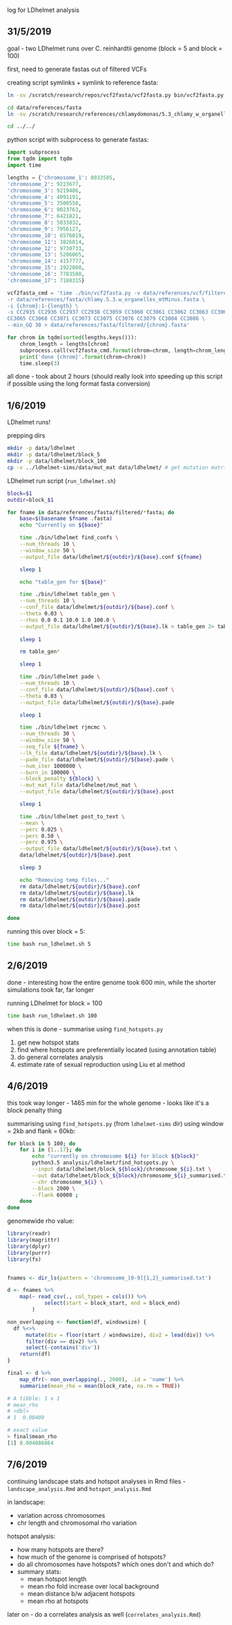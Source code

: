 log for LDhelmet analysis

## 31/5/2019

goal - two LDhelmet runs over C. reinhardtii genome (block = 5 and block = 100)

first, need to generate fastas out of filtered VCFs

creating script symlinks + symlink to reference fasta:

```bash
ln -sv /scratch/research/repos/vcf2fasta/vcf2fasta.py bin/vcf2fasta.py

cd data/references/fasta
ln -sv /scratch/research/references/chlamydomonas/5.3_chlamy_w_organelles_mt_minus/chlamy.5.3.w_organelles_mtMinus.fa .

cd ../../
```

python script with subprocess to generate fastas:

```python
import subprocess
from tqdm import tqdm
import time

lengths = {'chromosome_1': 8033585,
'chromosome_2': 9223677,
'chromosome_3': 9219486,
'chromosome_4': 4091191,
'chromosome_5': 3500558,
'chromosome_6': 9023763,
'chromosome_7': 6421821,
'chromosome_8': 5033832,
'chromosome_9': 7956127,
'chromosome_10': 6576019,
'chromosome_11': 3826814,
'chromosome_12': 9730733,
'chromosome_13': 5206065,
'chromosome_14': 4157777,
'chromosome_15': 1922860,
'chromosome_16': 7783580,
'chromosome_17': 7188315}

vcf2fasta_cmd = 'time ./bin/vcf2fasta.py -v data/references/vcf/filtered/{chrom}.vcf.gz \
-r data/references/fasta/chlamy.5.3.w_organelles_mtMinus.fasta \
-i {chrom}:1-{length} \
-s CC2935 CC2936 CC2937 CC2938 CC3059 CC3060 CC3061 CC3062 CC3063 CC3064 \
CC3065 CC3068 CC3071 CC3073 CC3075 CC3076 CC3079 CC3084 CC3086 \
--min_GQ 30 > data/references/fasta/filtered/{chrom}.fasta'

for chrom in tqdm(sorted(lengths.keys())):
    chrom_length = lengths[chrom]
    subprocess.call(vcf2fasta_cmd.format(chrom=chrom, length=chrom_length), shell=True)
    print('done {chrom}'.format(chrom=chrom))
    time.sleep(3)

```

all done - took about 2 hours (should really look into speeding up this script if possible
using the long format fasta conversion)


## 1/6/2019

LDhelmet runs! 

prepping dirs

```bash
mkdir -p data/ldhelmet
mkdir -p data/ldhelmet/block_5
mkdir -p data/ldhelmet/block_100
cp -v ../ldhelmet-sims/data/mut_mat data/ldhelmet/ # get mutation matrix
```

LDhelmet run script (`run_ldhelmet.sh`)

```bash
block=$1
outdir=block_$1

for fname in data/references/fasta/filtered/*fasta; do
    base=$(basename $fname .fasta)
    echo "Currently on ${base}"

    time ./bin/ldhelmet find_confs \
    --num_threads 10 \
    --window_size 50 \
    --output_file data/ldhelmet/${outdir}/${base}.conf ${fname}

    sleep 1

    echo "table_gen for ${base}"

    time ./bin/ldhelmet table_gen \
    --num_threads 10 \
    --conf_file data/ldhelmet/${outdir}/${base}.conf \
    --theta 0.03 \
    --rhos 0.0 0.1 10.0 1.0 100.0 \
    --output_file data/ldhelmet/${outdir}/${base}.lk > table_gen 2> table_gen2
    
    sleep 1

    rm table_gen*

    sleep 1

    time ./bin/ldhelmet pade \
    --num_threads 10 \
    --conf_file data/ldhelmet/${outdir}/${base}.conf \
    --theta 0.03 \
    --output_file data/ldhelmet/${outdir}/${base}.pade

    sleep 1

    time ./bin/ldhelmet rjmcmc \
    --num_threads 30 \
    --window_size 50 \
    --seq_file ${fname} \
    --lk_file data/ldhelmet/${outdir}/${base}.lk \
    --pade_file data/ldhelmet/${outdir}/${base}.pade \
    --num_iter 1000000 \
    --burn_in 100000 \
    --block_penalty ${block} \
    --mut_mat_file data/ldhelmet/mut_mat \
    --output_file data/ldhelmet/${outdir}/${base}.post

    sleep 1

    time ./bin/ldhelmet post_to_text \
    --mean \
    --perc 0.025 \
    --perc 0.50 \
    --perc 0.975 \
    --output_file data/ldhelmet/${outdir}/${base}.txt \
    data/ldhelmet/${outdir}/${base}.post

    sleep 3

    echo "Removing temp files..."
    rm data/ldhelmet/${outdir}/${base}.conf
    rm data/ldhelmet/${outdir}/${base}.lk
    rm data/ldhelmet/${outdir}/${base}.pade
    rm data/ldhelmet/${outdir}/${base}.post

done 
```

running this over block = 5:

```bash
time bash run_ldhelmet.sh 5
```

## 2/6/2019

done - interesting how the entire genome took 600 min, while the shorter
simulations took far, far longer

running LDhelmet for block = 100

```bash
time bash run_ldhelmet.sh 100
```

when this is done - summarise using `find_hotspots.py`
1. get new hotspot stats
2. find where hotspots are preferentially located (using annotation table)
3. do general correlates analysis
4. estimate rate of sexual reproduction using Liu et al method

## 4/6/2019

this took way longer - 1465 min for the whole genome - looks like it's a block
penalty thing

summarising using `find_hotspots.py` (from `ldhelmet-sims` dir) 
using window = 2kb and flank = 60kb:

```bash
for block in 5 100; do
    for i in {1..17}; do
        echo "currently on chromosome ${i} for block ${block}"
        python3.5 analysis/ldhelmet/find_hotspots.py \
        --input data/ldhelmet/block_${block}/chromosome_${i}.txt \
        --out data/ldhelmet/block_${block}/chromosome_${i}_summarised.txt \
        --chr chromosome_${i} \
        --block 2000 \
        --flank 60000 ;
    done
done
```

genomewide rho value:

```R
library(readr)
library(magrittr)
library(dplyr)
library(purrr)
library(fs)


fnames <- dir_ls(pattern = 'chromosome_[0-9]{1,2}_summarised.txt')

d <- fnames %>%
    map(~ read_csv(., col_types = cols()) %>%
            select(start = block_start, end = block_end)
        )

non_overlapping <- function(df, windowsize) {
  df %<>%
      mutate(div = floor(start / windowsize), div2 = lead(div)) %>%
      filter(div == div2) %>%
      select(-contains('div'))
    return(df)
}

final <- d %>%
    map_dfr(~ non_overlapping(., 2000), .id = 'name') %>%
    summarise(mean_rho = mean(block_rate, na.rm = TRUE))

# A tibble: 1 x 1
# mean_rho
# <dbl>
# 1  0.00409

# exact value
> final$mean_rho
[1] 0.004086864
```

## 7/6/2019

continuing landscape stats and hotspot analyses in Rmd files - 
`landscape_analysis.Rmd` and `hotspot_analysis.Rmd`

in landscape:
- variation across chromosomes
- chr length and chromosomal rho variation

hotspot analysis:
- how many hotspots are there?
- how much of the genome is comprised of hotspots?
- do all chromosomes have hotspots? which ones don't and which do?
- summary stats:
    - mean hotspot length
    - mean rho fold increase over local background
    - mean distance b/w adjacent hotspots
    - mean rho at hotspots

later on - do a correlates analysis as well (`correlates_analysis.Rmd`)
































